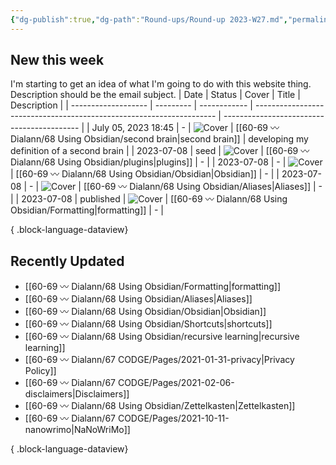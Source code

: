 ```yaml
---
{"dg-publish":true,"dg-path":"Round-ups/Round-up 2023-W27.md","permalink":"/round-ups/round-up-2023-w27/","title":"Round-up for 2023 W27","contentClasses":"cards cards-1-1","noteIcon":"","created":"","updated":"2023-07-27T18:22:37.262-04:00"}
---
```



## New this week
I'm starting to get an idea of what I'm going to do with this website thing. Description should be the email subject.
| Date                | Status    | Cover        | Title                                                                | Description                                |
| ------------------- | --------- | ------------ | -------------------------------------------------------------------- | ------------------------------------------ |
| July 05, 2023 18:45 | \-        | ![Cover](\-) | [[60-69 〰️ Dialann/68 Using Obsidian/second brain\|second brain]] | developing my definition of a second brain |
| 2023-07-08          | seed      | ![Cover](\-) | [[60-69 〰️ Dialann/68 Using Obsidian/plugins\|plugins]]           | \-                                         |
| 2023-07-08          | \-        | ![Cover](\-) | [[60-69 〰️ Dialann/68 Using Obsidian/Obsidian\|Obsidian]]         | \-                                         |
| 2023-07-08          | \-        | ![Cover](\-) | [[60-69 〰️ Dialann/68 Using Obsidian/Aliases\|Aliases]]           | \-                                         |
| 2023-07-08          | published | ![Cover](\-) | [[60-69 〰️ Dialann/68 Using Obsidian/Formatting\|formatting]]     | \-                                         |

{ .block-language-dataview}

## Recently Updated
- [[60-69 〰️ Dialann/68 Using Obsidian/Formatting\|formatting]]
- [[60-69 〰️ Dialann/68 Using Obsidian/Aliases\|Aliases]]
- [[60-69 〰️ Dialann/68 Using Obsidian/Obsidian\|Obsidian]]
- [[60-69 〰️ Dialann/68 Using Obsidian/Shortcuts\|shortcuts]]
- [[60-69 〰️ Dialann/68 Using Obsidian/recursive learning\|recursive learning]]
- [[60-69 〰️ Dialann/67 CODGE/Pages/2021-01-31-privacy\|Privacy Policy]]
- [[60-69 〰️ Dialann/67 CODGE/Pages/2021-02-06-disclaimers\|Disclaimers]]
- [[60-69 〰️ Dialann/68 Using Obsidian/Zettelkasten\|Zettelkasten]]
- [[60-69 〰️ Dialann/67 CODGE/Pages/2021-10-11-nanowrimo\|NaNoWriMo]]

{ .block-language-dataview}



